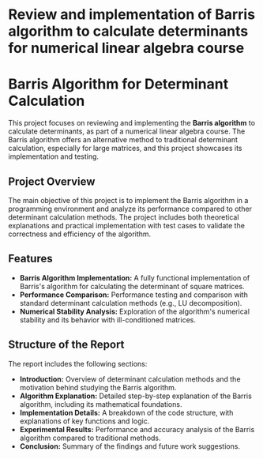 # Review and implementation of Barris algorithm to calculate determinants for numerical linear algebra course

# Barris Algorithm for Determinant Calculation

This project focuses on reviewing and implementing the **Barris algorithm** to calculate determinants, as part of a numerical linear algebra course. The Barris algorithm offers an alternative method to traditional determinant calculation, especially for large matrices, and this project showcases its implementation and testing.

## Project Overview

The main objective of this project is to implement the Barris algorithm in a programming environment and analyze its performance compared to other determinant calculation methods. The project includes both theoretical explanations and practical implementation with test cases to validate the correctness and efficiency of the algorithm.

## Features

- **Barris Algorithm Implementation:** A fully functional implementation of Barris's algorithm for calculating the determinant of square matrices.
- **Performance Comparison:** Performance testing and comparison with standard determinant calculation methods (e.g., LU decomposition).
- **Numerical Stability Analysis:** Exploration of the algorithm's numerical stability and its behavior with ill-conditioned matrices.

## Structure of the Report

The report includes the following sections:
- **Introduction:** Overview of determinant calculation methods and the motivation behind studying the Barris algorithm.
- **Algorithm Explanation:** Detailed step-by-step explanation of the Barris algorithm, including its mathematical foundations.
- **Implementation Details:** A breakdown of the code structure, with explanations of key functions and logic.
- **Experimental Results:** Performance and accuracy analysis of the Barris algorithm compared to traditional methods.
- **Conclusion:** Summary of the findings and future work suggestions.


